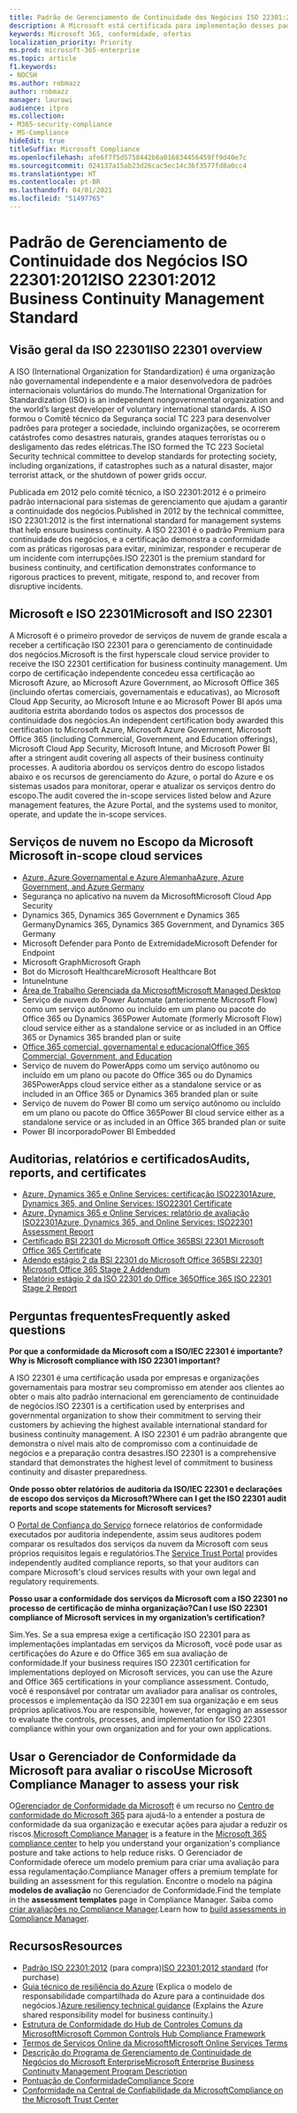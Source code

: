 ```yaml
---
title: Padrão de Gerenciamento de Continuidade dos Negócios ISO 22301:2012
description: A Microsoft está certificada para implementação desses padrões de gerenciamento de continuidade dos negócios.
keywords: Microsoft 365, conformidade, ofertas
localization_priority: Priority
ms.prod: microsoft-365-enterprise
ms.topic: article
f1.keywords:
- NOCSH
ms.author: robmazz
author: robmazz
manager: laurawi
audience: itpro
ms.collection:
- M365-security-compliance
- MS-Compliance
hideEdit: true
titleSuffix: Microsoft Compliance
ms.openlocfilehash: afe6f7f5d5758442b6a016834456459ff9d40e7c
ms.sourcegitcommit: 024137a15ab23d26cac5ec14c36f3577fd8a0cc4
ms.translationtype: HT
ms.contentlocale: pt-BR
ms.lasthandoff: 04/01/2021
ms.locfileid: "51497765"
---
```

# <a name="iso-223012012-business-continuity-management-standard"></a><span data-ttu-id="3b4a8-104">Padrão de Gerenciamento de Continuidade dos Negócios ISO 22301:2012</span><span class="sxs-lookup"><span data-stu-id="3b4a8-104">ISO 22301:2012 Business Continuity Management Standard</span></span>

## <a name="iso-22301-overview"></a><span data-ttu-id="3b4a8-105">Visão geral da ISO 22301</span><span class="sxs-lookup"><span data-stu-id="3b4a8-105">ISO 22301 overview</span></span>

<span data-ttu-id="3b4a8-106">A ISO (International Organization for Standardization) é uma organização não governamental independente e a maior desenvolvedora de padrões internacionais voluntários do mundo.</span><span class="sxs-lookup"><span data-stu-id="3b4a8-106">The International Organization for Standardization (ISO) is an independent nongovernmental organization and the world’s largest developer of voluntary international standards.</span></span> <span data-ttu-id="3b4a8-107">A ISO formou o Comitê técnico da Segurança social TC 223 para desenvolver padrões para proteger a sociedade, incluindo organizações, se ocorrerem catástrofes como desastres naturais, grandes ataques terroristas ou o desligamento das redes elétricas.</span><span class="sxs-lookup"><span data-stu-id="3b4a8-107">The ISO formed the TC 223 Societal Security technical committee to develop standards for protecting society, including organizations, if catastrophes such as a natural disaster, major terrorist attack, or the shutdown of power grids occur.</span></span>

<span data-ttu-id="3b4a8-108">Publicada em 2012 pelo comitê técnico, a ISO 22301:2012 é o primeiro padrão internacional para sistemas de gerenciamento que ajudam a garantir a continuidade dos negócios.</span><span class="sxs-lookup"><span data-stu-id="3b4a8-108">Published in 2012 by the technical committee, ISO 22301:2012 is the first international standard for management systems that help ensure business continuity.</span></span> <span data-ttu-id="3b4a8-109">A ISO 22301 é o padrão Premium para continuidade dos negócios, e a certificação demonstra a conformidade com as práticas rigorosas para evitar, minimizar, responder e recuperar de um incidente com interrupções.</span><span class="sxs-lookup"><span data-stu-id="3b4a8-109">ISO 22301 is the premium standard for business continuity, and certification demonstrates conformance to rigorous practices to prevent, mitigate, respond to, and recover from disruptive incidents.</span></span>

## <a name="microsoft-and-iso-22301"></a><span data-ttu-id="3b4a8-110">Microsoft e ISO 22301</span><span class="sxs-lookup"><span data-stu-id="3b4a8-110">Microsoft and ISO 22301</span></span>

<span data-ttu-id="3b4a8-111">A Microsoft é o primeiro provedor de serviços de nuvem de grande escala a receber a certificação ISO 22301 para o gerenciamento de continuidade dos negócios.</span><span class="sxs-lookup"><span data-stu-id="3b4a8-111">Microsoft is the first hyperscale cloud service provider to receive the ISO 22301 certification for business continuity management.</span></span> <span data-ttu-id="3b4a8-112">Um corpo de certificação independente concedeu essa certificação ao Microsoft Azure, ao Microsoft Azure Government, ao Microsoft Office 365 (incluindo ofertas comerciais, governamentais e educativas), ao Microsoft Cloud App Security, ao Microsoft Intune e ao Microsoft Power BI após uma auditoria estrita abordando todos os aspectos dos processos de continuidade dos negócios.</span><span class="sxs-lookup"><span data-stu-id="3b4a8-112">An independent certification body awarded this certification to Microsoft Azure, Microsoft Azure Government, Microsoft Office 365 (including Commercial, Government, and Education offerings), Microsoft Cloud App Security, Microsoft Intune, and Microsoft Power BI after a stringent audit covering all aspects of their business continuity processes.</span></span> <span data-ttu-id="3b4a8-113">A auditoria abordou os serviços dentro do escopo listados abaixo e os recursos de gerenciamento do Azure, o portal do Azure e os sistemas usados para monitorar, operar e atualizar os serviços dentro do escopo.</span><span class="sxs-lookup"><span data-stu-id="3b4a8-113">The audit covered the in-scope services listed below and Azure management features, the Azure Portal, and the systems used to monitor, operate, and update the in-scope services.</span></span>

## <a name="microsoft-in-scope-cloud-services"></a><span data-ttu-id="3b4a8-114">Serviços de nuvem no Escopo da Microsoft </span><span class="sxs-lookup"><span data-stu-id="3b4a8-114">Microsoft in-scope cloud services</span></span>

- [<span data-ttu-id="3b4a8-115">Azure, Azure Governamental e Azure Alemanha</span><span class="sxs-lookup"><span data-stu-id="3b4a8-115">Azure, Azure Government, and Azure Germany</span></span>](https://aka.ms/AzureCompliance)
- <span data-ttu-id="3b4a8-116">Segurança no aplicativo na nuvem da Microsoft</span><span class="sxs-lookup"><span data-stu-id="3b4a8-116">Microsoft Cloud App Security</span></span>
- <span data-ttu-id="3b4a8-117">Dynamics 365, Dynamics 365 Government e Dynamics 365 Germany</span><span class="sxs-lookup"><span data-stu-id="3b4a8-117">Dynamics 365, Dynamics 365 Government, and Dynamics 365 Germany</span></span>
- <span data-ttu-id="3b4a8-118">Microsoft Defender para Ponto de Extremidade</span><span class="sxs-lookup"><span data-stu-id="3b4a8-118">Microsoft Defender for Endpoint</span></span>
- <span data-ttu-id="3b4a8-119">Microsoft Graph</span><span class="sxs-lookup"><span data-stu-id="3b4a8-119">Microsoft Graph</span></span>
- <span data-ttu-id="3b4a8-120">Bot do Microsoft Healthcare</span><span class="sxs-lookup"><span data-stu-id="3b4a8-120">Microsoft Healthcare Bot</span></span>
- <span data-ttu-id="3b4a8-121">Intune</span><span class="sxs-lookup"><span data-stu-id="3b4a8-121">Intune</span></span>
- [<span data-ttu-id="3b4a8-122">Área de Trabalho Gerenciada da Microsoft</span><span class="sxs-lookup"><span data-stu-id="3b4a8-122">Microsoft Managed Desktop</span></span>](/microsoft-365/managed-desktop/intro/compliance)
- <span data-ttu-id="3b4a8-123">Serviço de nuvem do Power Automate (anteriormente Microsoft Flow) como um serviço autônomo ou incluído em um plano ou pacote do Office 365 ou Dynamics 365</span><span class="sxs-lookup"><span data-stu-id="3b4a8-123">Power Automate (formerly Microsoft Flow) cloud service either as a standalone service or as included in an Office 365 or Dynamics 365 branded plan or suite</span></span>
- [<span data-ttu-id="3b4a8-124">Office 365 comercial, governamental e educacional</span><span class="sxs-lookup"><span data-stu-id="3b4a8-124">Office 365 Commercial, Government, and Education</span></span>](https://go.microsoft.com/fwlink/p/?linkid=2077751)
- <span data-ttu-id="3b4a8-125">Serviço de nuvem do PowerApps como um serviço autônomo ou incluído em um plano ou pacote do Office 365 ou do Dynamics 365</span><span class="sxs-lookup"><span data-stu-id="3b4a8-125">PowerApps cloud service either as a standalone service or as included in an Office 365 or Dynamics 365 branded plan or suite</span></span>
- <span data-ttu-id="3b4a8-126">Serviço de nuvem do Power BI como um serviço autônomo ou incluído em um plano ou pacote do Office 365</span><span class="sxs-lookup"><span data-stu-id="3b4a8-126">Power BI cloud service either as a standalone service or as included in an Office 365 branded plan or suite</span></span>
- <span data-ttu-id="3b4a8-127">Power BI incorporado</span><span class="sxs-lookup"><span data-stu-id="3b4a8-127">Power BI Embedded</span></span>

## <a name="audits-reports-and-certificates"></a><span data-ttu-id="3b4a8-128">Auditorias, relatórios e certificados</span><span class="sxs-lookup"><span data-stu-id="3b4a8-128">Audits, reports, and certificates</span></span>

- [<span data-ttu-id="3b4a8-129">Azure, Dynamics 365 e Online Services: certificação ISO22301</span><span class="sxs-lookup"><span data-stu-id="3b4a8-129">Azure, Dynamics 365, and Online Services: ISO22301 Certificate</span></span>](https://aka.ms/azureiso22301cert)
- [<span data-ttu-id="3b4a8-130">Azure, Dynamics 365 e Online Services: relatório de avaliação ISO22301</span><span class="sxs-lookup"><span data-stu-id="3b4a8-130">Azure, Dynamics 365, and Online Services: ISO22301 Assessment Report</span></span>](https://aka.ms/azureiso22301report)
- [<span data-ttu-id="3b4a8-131">Certificado BSI 22301 do Microsoft Office 365</span><span class="sxs-lookup"><span data-stu-id="3b4a8-131">BSI 22301 Microsoft Office 365 Certificate</span></span>](https://go.microsoft.com/fwlink/p/?linkid=2092109)
- [<span data-ttu-id="3b4a8-132">Adendo estágio 2 da BSI 22301 do Microsoft Office 365</span><span class="sxs-lookup"><span data-stu-id="3b4a8-132">BSI 22301 Microsoft Office 365 Stage 2 Addendum</span></span>](https://go.microsoft.com/fwlink/p/?linkid=2092209)
- [<span data-ttu-id="3b4a8-133">Relatório estágio 2 da ISO 22301 do Office 365</span><span class="sxs-lookup"><span data-stu-id="3b4a8-133">Office 365 ISO 22301 Stage 2 Report</span></span>](https://go.microsoft.com/fwlink/p/?linkid=2092211)

## <a name="frequently-asked-questions"></a><span data-ttu-id="3b4a8-134">Perguntas frequentes</span><span class="sxs-lookup"><span data-stu-id="3b4a8-134">Frequently asked questions</span></span>

<span data-ttu-id="3b4a8-135">**Por que a conformidade da Microsoft com a ISO/IEC 22301 é importante?**</span><span class="sxs-lookup"><span data-stu-id="3b4a8-135">**Why is Microsoft compliance with ISO 22301 important?**</span></span>

<span data-ttu-id="3b4a8-136">A ISO 22301 é uma certificação usada por empresas e organizações governamentais para mostrar seu compromisso em atender aos clientes ao obter o mais alto padrão internacional em gerenciamento de continuidade de negócios.</span><span class="sxs-lookup"><span data-stu-id="3b4a8-136">ISO 22301 is a certification used by enterprises and governmental organization to show their commitment to serving their customers by achieving the highest available international standard for business continuity management.</span></span> <span data-ttu-id="3b4a8-137">A ISO 22301 é um padrão abrangente que demonstra o nível mais alto de compromisso com a continuidade de negócios e a preparação contra desastres.</span><span class="sxs-lookup"><span data-stu-id="3b4a8-137">ISO 22301 is a comprehensive standard that demonstrates the highest level of commitment to business continuity and disaster preparedness.</span></span>

<span data-ttu-id="3b4a8-138">**Onde posso obter relatórios de auditoria da ISO/IEC 22301 e declarações de escopo dos serviços da Microsoft?**</span><span class="sxs-lookup"><span data-stu-id="3b4a8-138">**Where can I get the ISO 22301 audit reports and scope statements for Microsoft services?**</span></span>

<span data-ttu-id="3b4a8-139">O [Portal de Confiança do Serviço](https://aka.ms/stphelp) fornece relatórios de conformidade executados por auditoria independente, assim seus auditores podem comparar os resultados dos serviços da nuvem da Microsoft com seus próprios requisitos legais e regulatórios.</span><span class="sxs-lookup"><span data-stu-id="3b4a8-139">The [Service Trust Portal](https://aka.ms/stphelp) provides independently audited compliance reports, so that your auditors can compare Microsoft's cloud services results with your own legal and regulatory requirements.</span></span>

<span data-ttu-id="3b4a8-140">**Posso usar a conformidade dos serviços da Microsoft com a ISO 22301 no processo de certificação de minha organização?**</span><span class="sxs-lookup"><span data-stu-id="3b4a8-140">**Can I use ISO 22301 compliance of Microsoft services in my organization’s certification?**</span></span>

<span data-ttu-id="3b4a8-141">Sim.</span><span class="sxs-lookup"><span data-stu-id="3b4a8-141">Yes.</span></span> <span data-ttu-id="3b4a8-142">Se a sua empresa exige a certificação ISO 22301 para as implementações implantadas em serviços da Microsoft, você pode usar as certificações do Azure e do Office 365 em sua avaliação de conformidade.</span><span class="sxs-lookup"><span data-stu-id="3b4a8-142">If your business requires ISO 22301 certification for implementations deployed on Microsoft services, you can use the Azure and Office 365 certifications in your compliance assessment.</span></span> <span data-ttu-id="3b4a8-143">Contudo, você é responsável por contratar um avaliador para analisar os controles, processos e implementação da ISO 22301 em sua organização e em seus próprios aplicativos.</span><span class="sxs-lookup"><span data-stu-id="3b4a8-143">You are responsible, however, for engaging an assessor to evaluate the controls, processes, and implementation for ISO 22301 compliance within your own organization and for your own applications.</span></span>

## <a name="use-microsoft-compliance-manager-to-assess-your-risk"></a><span data-ttu-id="3b4a8-144">Usar o Gerenciador de Conformidade da Microsoft para avaliar o risco</span><span class="sxs-lookup"><span data-stu-id="3b4a8-144">Use Microsoft Compliance Manager to assess your risk</span></span>

<span data-ttu-id="3b4a8-145">O[Gerenciador de Conformidade da Microsoft](/microsoft-365/compliance/compliance-manager) é um recurso no [Centro de conformidade do Microsoft 365](/microsoft-365/compliance/microsoft-365-compliance-center) para ajudá-lo a entender a postura de conformidade da sua organização e executar ações para ajudar a reduzir os riscos.</span><span class="sxs-lookup"><span data-stu-id="3b4a8-145">[Microsoft Compliance Manager](/microsoft-365/compliance/compliance-manager) is a feature in the [Microsoft 365 compliance center](/microsoft-365/compliance/microsoft-365-compliance-center) to help you understand your organization's compliance posture and take actions to help reduce risks.</span></span> <span data-ttu-id="3b4a8-146">O Gerenciador de Conformidade oferece um modelo premium para criar uma avaliação para essa regulamentação.</span><span class="sxs-lookup"><span data-stu-id="3b4a8-146">Compliance Manager offers a premium template for building an assessment for this regulation.</span></span> <span data-ttu-id="3b4a8-147">Encontre o modelo na página **modelos de avaliação** no Gerenciador de Conformidade.</span><span class="sxs-lookup"><span data-stu-id="3b4a8-147">Find the template in the **assessment templates** page in Compliance Manager.</span></span> <span data-ttu-id="3b4a8-148">Saiba como [criar avaliações no Compliance Manager](/microsoft-365/compliance/compliance-manager-assessments).</span><span class="sxs-lookup"><span data-stu-id="3b4a8-148">Learn how to [build assessments in Compliance Manager](/microsoft-365/compliance/compliance-manager-assessments).</span></span>

## <a name="resources"></a><span data-ttu-id="3b4a8-149">Recursos</span><span class="sxs-lookup"><span data-stu-id="3b4a8-149">Resources</span></span>

- <span data-ttu-id="3b4a8-150">[Padrão ISO 22301:2012](https://www.iso.org/iso/home/store/catalogue_tc/catalogue_detail.htm?csnumber=50038) (para compra)</span><span class="sxs-lookup"><span data-stu-id="3b4a8-150">[ISO 22301:2012 standard](https://www.iso.org/iso/home/store/catalogue_tc/catalogue_detail.htm?csnumber=50038) (for purchase)</span></span>
- <span data-ttu-id="3b4a8-151">[Guia técnico de resiliência do Azure](/azure/architecture/framework/resiliency/overview) (Explica o modelo de responsabilidade compartilhada do Azure para a continuidade dos negócios.)</span><span class="sxs-lookup"><span data-stu-id="3b4a8-151">[Azure resiliency technical guidance](/azure/architecture/framework/resiliency/overview) (Explains the Azure shared responsibility model for business continuity.)</span></span>
- [<span data-ttu-id="3b4a8-152">Estrutura de Conformidade do Hub de Controles Comuns da Microsoft</span><span class="sxs-lookup"><span data-stu-id="3b4a8-152">Microsoft Common Controls Hub Compliance Framework</span></span>](https://www.microsoft.com/trustcenter/common-controls-hub)
- [<span data-ttu-id="3b4a8-153">Termos de Serviços Online da Microsoft</span><span class="sxs-lookup"><span data-stu-id="3b4a8-153">Microsoft Online Services Terms</span></span>](https://aka.ms/Online-Services-Terms)
- [<span data-ttu-id="3b4a8-154">Descrição do Programa de Gerenciamento de Continuidade de Negócios do Microsoft Enterprise</span><span class="sxs-lookup"><span data-stu-id="3b4a8-154">Microsoft Enterprise Business Continuity Management Program Description</span></span>](https://go.microsoft.com/fwlink/p/?linkid=2092212)
- [<span data-ttu-id="3b4a8-155">Pontuação de Conformidade</span><span class="sxs-lookup"><span data-stu-id="3b4a8-155">Compliance Score</span></span>](/microsoft-365/compliance/compliance-manager)
- [<span data-ttu-id="3b4a8-156">Conformidade na Central de Confiabilidade da Microsoft</span><span class="sxs-lookup"><span data-stu-id="3b4a8-156">Compliance on the Microsoft Trust Center</span></span>](https://www.microsoft.com/trust-center/compliance/compliance-overview)
